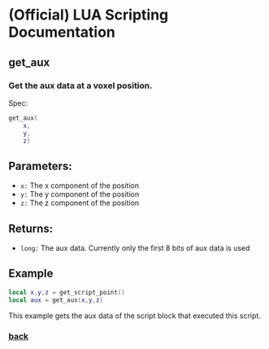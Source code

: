 
# (Official) LUA Scripting Documentation

## get_aux

### Get the aux data at a voxel position.

Spec:
```lua
get_aux(
	x,
	y,
	z)
```
## Parameters:
- `x:` The x component of the position
- `y:` The y component of the position
- `z:` The z component of the position

## Returns:
- `long:` The aux data. Currently only the first 8 bits of aux data is used

## Example
```lua
local x,y,z = get_script_point()
local aux = get_aux(x,y,z)
```
This example gets the aux data of the script block that executed this script.

### [back](../blocks)
